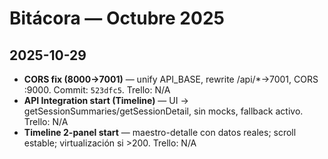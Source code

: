 # Bitácora — Octubre 2025

## 2025-10-29
- **CORS fix (8000→7001)** — unify API_BASE, rewrite /api/*→7001, CORS :9000. Commit: `523dfc5`. Trello: N/A
- **API Integration start (Timeline)** — UI → getSessionSummaries/getSessionDetail, sin mocks, fallback activo. Trello: N/A
- **Timeline 2-panel start** — maestro-detalle con datos reales; scroll estable; virtualización si >200. Trello: N/A


